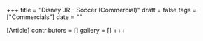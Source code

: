 +++
title = "Disney JR - Soccer (Commercial)"
draft = false
tags = ["Commercials"]
date = ""

[Article]
contributors = []
gallery = []
+++